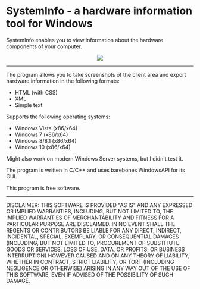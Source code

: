 # SystemInfo - a hardware information tool for Windows

SystemInfo enables you to view information about the hardware components of your computer. 
<p align="center">
<img src="http://i.imgur.com/7Bz7E5C.png">
</p>
<hr />

The program allows you to take screenshots of the client area and export hardware information in the following formats:
- HTML (with CSS)
- XML
- Simple text

Supports the following operating systems:
- Windows Vista (x86/x64)
- Windows 7 (x86/x64)
- Windows 8/8.1 (x86/x64)
- Windows 10 (x86/x64)

Might also work on modern Windows Server systems, but I didn't test it.

The program is written in C/C++ and uses barebones WindowsAPI for its GUI.

This program is free software.

***

DISCLAIMER: THIS SOFTWARE IS PROVIDED "AS IS" AND ANY EXPRESSED OR IMPLIED WARRANTIES, INCLUDING, BUT NOT LIMITED TO, THE IMPLIED WARRANTIES OF MERCHANTABILITY AND FITNESS FOR A PARTICULAR PURPOSE ARE DISCLAIMED. IN NO EVENT SHALL THE REGENTS OR CONTRIBUTORS BE LIABLE FOR ANY DIRECT, INDIRECT, INCIDENTAL, SPECIAL, EXEMPLARY, OR CONSEQUENTIAL DAMAGES (INCLUDING, BUT NOT LIMITED TO, PROCUREMENT OF SUBSTITUTE GOODS OR SERVICES; LOSS OF USE, DATA, OR PROFITS; OR BUSINESS INTERRUPTION)
HOWEVER CAUSED AND ON ANY THEORY OF LIABILITY, WHETHER IN CONTRACT, STRICT LIABILITY, OR TORT (INCLUDING NEGLIGENCE OR OTHERWISE) ARISING IN ANY WAY OUT OF THE USE OF THIS SOFTWARE, EVEN IF ADVISED OF THE POSSIBILITY OF SUCH DAMAGE.
